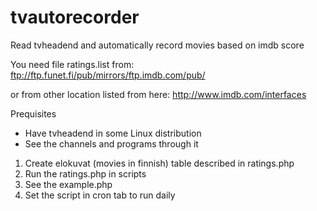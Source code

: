 # tvautorecorder
Read tvheadend and automatically record movies based on imdb score

You need file ratings.list from:
ftp://ftp.funet.fi/pub/mirrors/ftp.imdb.com/pub/

or from other location listed from here:
http://www.imdb.com/interfaces

Prequisites

- Have tvheadend in some Linux distribution
- See the channels and programs through it

1. Create elokuvat (movies in finnish) table described in ratings.php
2. Run the ratings.php in scripts
3. See the example.php
4. Set the script in cron tab to run daily
